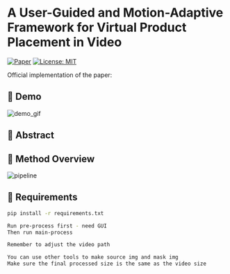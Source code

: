 # A User-Guided and Motion-Adaptive Framework for Virtual Product Placement in Video
[![Paper](https://img.shields.io/badge/arXiv-YYYY.NNNNN-red)](https://arxiv.org/abs/YYYY.NNNNN)
[![License: MIT](https://img.shields.io/badge/license-MIT-green)](LICENSE)

Official implementation of the paper:

## 🚀 Demo

![demo_gif](figures/demo.gif)

## 📄 Abstract
> 

## 🧠 Method Overview

![pipeline](figures/pipeline.png)

## 🧪 Requirements

```bash
pip install -r requirements.txt

Run pre-process first - need GUI
Then run main-process

Remember to adjust the video path

You can use other tools to make source img and mask img
Make sure the final processed size is the same as the video size